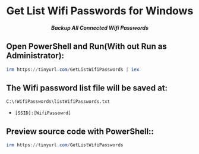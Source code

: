 <h1 align="center">Get List Wifi Passwords for Windows</h1>
<h5 align="center">Backup All Connected Wifi Passwords</h5>

<h2>Open PowerShell and Run(With out Run as Administrator):</h2>

```PowerShell
irm https://tinyurl.com/GetListWifiPasswords | iex
```
<h2> The Wifi password list file will be saved at:</h2>

```Explorer
C:\!WifiPasswords\listWifiPasswords.txt
```
- `[SSID]:[WifiPassowrd]`


<h2>Preview source code with PowerShell::</h2>

```PowerShell
irm https://tinyurl.com/GetListWifiPasswords
```
